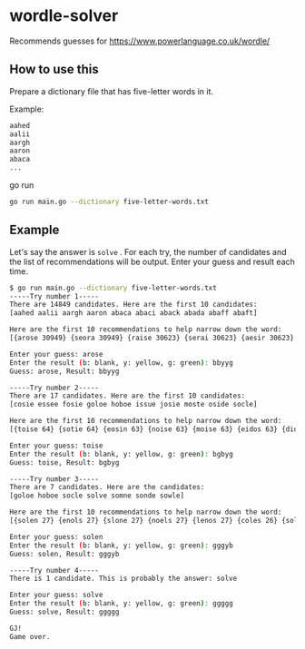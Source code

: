 # wordle-solver

Recommends guesses for https://www.powerlanguage.co.uk/wordle/

## How to use this

Prepare a dictionary file that has five-letter words in it.

Example:
```sh
aahed
aalii
aargh
aaron
abaca
...
```

go run
```sh
go run main.go --dictionary five-letter-words.txt
```

## Example
Let's say the answer is `solve` .
For each try, the number of candidates and the list of recommendations will be output.
Enter your guess and result each time.

```sh
$ go run main.go --dictionary five-letter-words.txt
-----Try number 1-----
There are 14849 candidates. Here are the first 10 candidates:
[aahed aalii aargh aaron abaca abaci aback abada abaff abaft]

Here are the first 10 recommendations to help narrow down the word:
[{arose 30949} {seora 30949} {raise 30623} {serai 30623} {aesir 30623} {aries 30623} {arise 30623} {osela 30089} {solea 30089} {alose 30089}]

Enter your guess: arose
Enter the result (b: blank, y: yellow, g: green): bbyyg
Guess: arose, Result: bbyyg

-----Try number 2-----
There are 17 candidates. Here are the first 10 candidates:
[cosie essee fosie goloe hoboe issue josie moste oside socle]

Here are the first 10 recommendations to help narrow down the word:
[{toise 64} {sotie 64} {eosin 63} {noise 63} {moise 63} {eidos 63} {diose 63} {cosie 63} {idose 63} {oside 63}]

Enter your guess: toise
Enter the result (b: blank, y: yellow, g: green): bgbyg
Guess: toise, Result: bgbyg

-----Try number 3-----
There are 7 candidates. Here are the candidates:
[goloe hoboe socle solve somne sonde sowle]

Here are the first 10 recommendations to help narrow down the word:
[{solen 27} {enols 27} {slone 27} {noels 27} {lenos 27} {coles 26} {solve 26} {socle 26} {loges 26} {doles 26}]

Enter your guess: solen
Enter the result (b: blank, y: yellow, g: green): gggyb
Guess: solen, Result: gggyb

-----Try number 4-----
There is 1 candidate. This is probably the answer: solve

Enter your guess: solve
Enter the result (b: blank, y: yellow, g: green): ggggg
Guess: solve, Result: ggggg

GJ!
Game over.
```
